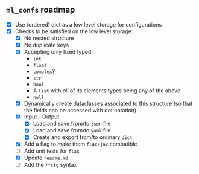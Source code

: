 ## `ml_confs` roadmap
- [x] Use (ordered) dict as a low level storage for configurations
- [x] Checks to be satisfied on the low level storage:
  - [x] No nested structure
  - [x] No duplicate keys
  - [x] Accepting only fixed typed:
    - `int`
    - `float`
    - `complex`?
    - `str`
    - `bool`
    - A `list` with _all_ of its elements types being any of the above
    - `null`
  - [x] Dynamically create dataclasses associated to this structure (so that the fields can be accessed with dot notation)
  - [x] Input - Output
    - [x] Load and save from/to `json` file
    - [x] Load and save from/to `yaml` file
    - [x] Create and export from/to ordinary `dict`
  - [x] Add a flag to make them `flax/jax` compatible
  - [ ] Add unit tests for `flax`
  - [x] Update `readme.md`
  - [ ] Add the `**cfg` syntax 